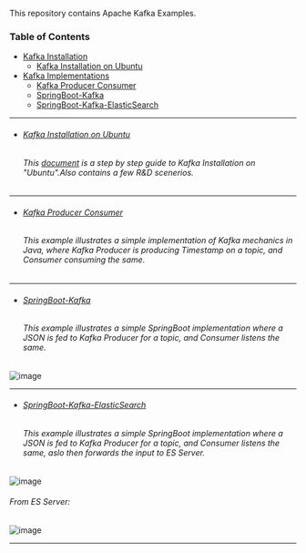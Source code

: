 This repository contains Apache Kafka Examples.


### Table of Contents
- <a href='#kafka-installation'>Kafka Installation</a>
  - <a href='#kafka-installation-on-ubuntu'>Kafka Installation on Ubuntu</a>
- <a href='#kafka-implementations'>Kafka Implementations</a> 
  - <a href='#kafka-producer-consumer'>Kafka Producer Consumer</a> 
  - <a href='#springboot-kafka'>SpringBoot-Kafka</a> 
  - <a href='#springboot-kafka-elasticsearch'>SpringBoot-Kafka-ElasticSearch</a> 
 

<hr>

- ###### [Kafka Installation on Ubuntu](https://github.com/rahulvaish/Apache-Kafka/blob/KafkaEnvironment/InstallingKafkaOnUbuntu.MD) 
   ###### This [document](https://github.com/rahulvaish/Apache-Kafka/blob/KafkaEnvironment/InstallingKafkaOnUbuntu.MD) is a step by step guide to Kafka Installation on "Ubuntu".Also contains a few R&D scenerios.
<hr>
 
- ###### [Kafka Producer Consumer](https://github.com/rahulvaish/Apache-Kafka/tree/KafkaProducerConsumer) 
   ###### This example illustrates a simple implementation of Kafka mechanics in Java, where Kafka Producer is producing Timestamp on a topic, and Consumer consuming the same.

<hr>

- ###### [SpringBoot-Kafka](https://github.com/rahulvaish/Apache-Kafka/tree/SpringBootKafka) 
   ###### This example illustrates a simple SpringBoot implementation where a JSON is fed to Kafka Producer for a topic, and Consumer listens the same.
![image](https://user-images.githubusercontent.com/689226/67137118-c7342e00-f24d-11e9-890e-faf1505e40f0.png)

<hr>

- ###### [SpringBoot-Kafka-ElasticSearch](https://github.com/rahulvaish/Apache-Kafka/tree/SpringBootKafkaES) 
   ###### This example illustrates a simple SpringBoot implementation where a JSON is fed to Kafka Producer for a topic, and Consumer listens the same, aslo then forwards the input to ES Server.
![image](https://user-images.githubusercontent.com/689226/67137145-2bef8880-f24e-11e9-85b3-f062989bbdbf.png) 
   ###### From ES Server:
![image](https://user-images.githubusercontent.com/689226/67137152-4164b280-f24e-11e9-8f36-7367bb1d8a06.png)

<hr>

